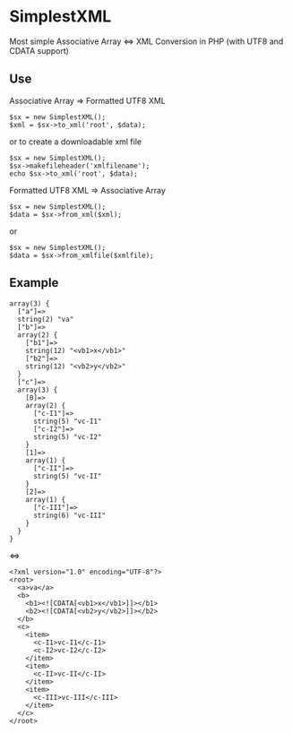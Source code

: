 SimplestXML
===========

Most simple Associative Array &lt;=> XML Conversion in PHP (with UTF8 and CDATA support)

Use
-------

Associative Array => Formatted UTF8 XML
```
$sx = new SimplestXML();
$xml = $sx->to_xml('root', $data);
```
or to create a downloadable xml file
```
$sx = new SimplestXML();
$sx->makefileheader('xmlfilename');
echo $sx->to_xml('root', $data);
```

Formatted UTF8 XML => Associative Array
```
$sx = new SimplestXML();
$data = $sx->from_xml($xml);
```
or
```
$sx = new SimplestXML();
$data = $sx->from_xmlfile($xmlfile);
```

Example
-------

```
array(3) {
  ["a"]=>
  string(2) "va"
  ["b"]=>
  array(2) {
    ["b1"]=>
    string(12) "<vb1>x</vb1>"
    ["b2"]=>
    string(12) "<vb2>y</vb2>"
  }
  ["c"]=>
  array(3) {
    [0]=>
    array(2) {
      ["c-I1"]=>
      string(5) "vc-I1"
      ["c-I2"]=>
      string(5) "vc-I2"
    }
    [1]=>
    array(1) {
      ["c-II"]=>
      string(5) "vc-II"
    }
    [2]=>
    array(1) {
      ["c-III"]=>
      string(6) "vc-III"
    }
  }
}
```
<=>
```
<?xml version="1.0" encoding="UTF-8"?>
<root>
  <a>va</a>
  <b>
    <b1><![CDATA[<vb1>x</vb1>]]></b1>
    <b2><![CDATA[<vb2>y</vb2>]]></b2>
  </b>
  <c>
    <item>
      <c-I1>vc-I1</c-I1>
      <c-I2>vc-I2</c-I2>
    </item>
    <item>
      <c-II>vc-II</c-II>
    </item>
    <item>
      <c-III>vc-III</c-III>
    </item>
  </c>
</root>
```
